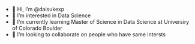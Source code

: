 - 👋 Hi, I’m @daisukexp
- 👀 I’m interested in Data Science
- 🌱 I’m currently learning Master of Science in Data Science at Universiry of Colorado Boulder
- 💞️ I’m looking to collaborate on people who have same intersts

<!---
daisukexp/daisukexp is a ✨ special ✨ repository because its `README.md` (this file) appears on your GitHub profile.
You can click the Preview link to take a look at your changes.
--->
